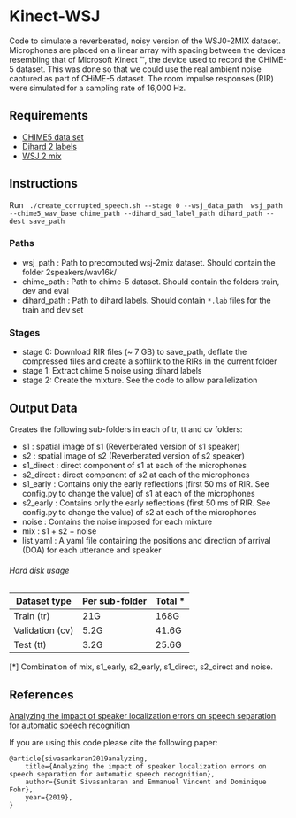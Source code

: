 # Kinect-WSJ
Code to simulate a reverberated, noisy version of the WSJ0-2MIX dataset. Microphones are placed on a linear array with spacing between the devices resembling that of Microsoft Kinect &trade;, the device used to record the CHiME-5 dataset. This was done so that we could use the real ambient noise captured as part of CHiME-5 dataset. The room impulse responses (RIR) were simulated for a sampling rate of 16,000 Hz.


## Requirements
* [CHIME5 data set](http://spandh.dcs.shef.ac.uk/chime_challenge/CHiME5)
* [Dihard 2 labels](https://coml.lscp.ens.fr/dihard/index.html)
* [WSJ 2 mix](http://www.merl.com/demos/deep-clustering/create-speaker-mixtures.zip)

## Instructions

Run ``` ./create_corrupted_speech.sh --stage 0 --wsj_data_path  wsj_path --chime5_wav_base chime_path --dihard_sad_label_path dihard_path --dest save_path```

### Paths
* wsj_path :  Path to precomputed wsj-2mix dataset. Should contain the folder 2speakers/wav16k/
* chime_path : Path to chime-5 dataset. Should contain the folders train, dev and eval
* dihard_path : Path to dihard labels. Should contain ```*.lab``` files for the train and dev set


### Stages
* stage 0:  Download RIR files (~ 7 GB) to save_path, deflate the compressed files and create a softlink to the RIRs in the current folder
* stage 1:  Extract chime 5 noise using dihard labels
* stage 2:  Create the mixture. See the code to allow parallelization

## Output Data
Creates the following sub-folders in each of tr, tt and cv folders:

* s1 : spatial image of s1 (Reverberated version of s1 speaker)
* s2 : spatial image of s2 (Reverberated version of s2 speaker)
* s1_direct :  direct component of s1 at each of the microphones
* s2_direct : direct component of s2 at each of the microphones
* s1_early : Contains only the early reflections (first 50 ms of RIR. See config.py to change the value) of s1 at each of the microphones
* s2_early : Contains only the early reflections (first 50 ms of RIR. See config.py to change the value) of s2 at each of the microphones
* noise : Contains the noise imposed for each mixture
* mix : s1 + s2 + noise
* list.yaml : A yaml file containing the positions and direction of arrival (DOA) for each utterance and speaker

###### Hard disk usage


| Dataset type   | Per sub-folder   | Total *  |
|-----------|------------ |-------- |
| Train (tr)| 21G         | 168G    |
| Validation (cv)| 5.2G    | 41.6G   |
| Test (tt) | 3.2G        |25.6G    |

[*] Combination of mix, s1_early, s2_early, s1_direct, s2_direct and noise.


## References

[Analyzing the impact of speaker localization errors on speech separation for automatic speech recognition](https://arxiv.org/abs/1910.11114)


If you are using this code please cite the following paper:

```
@article{sivasankaran2019analyzing,
    title={Analyzing the impact of speaker localization errors on speech separation for automatic speech recognition},
    author={Sunit Sivasankaran and Emmanuel Vincent and Dominique Fohr},
    year={2019},
}
```
